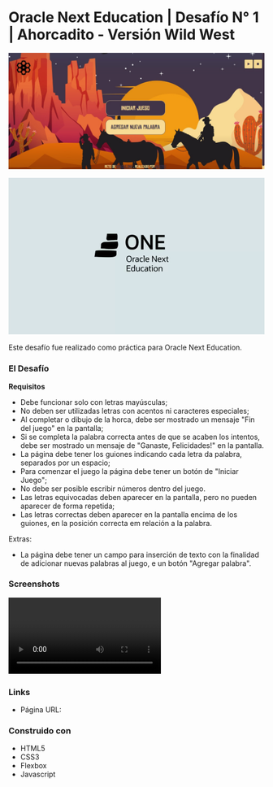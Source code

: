 # Oracle Next Education | Desafío N° 1 | Ahorcadito - Versión Wild West

![](img/screen/presentacion.jpg)

![](img/Oracle-ONE.webp)

Este desafío fue realizado como práctica para Oracle Next Education.

### El Desafío

 **Requisitos**
- Debe funcionar solo con letras mayúsculas;
- No deben ser utilizadas letras con acentos ni caracteres especiales;
- Al completar o dibujo de la horca, debe ser mostrado un mensaje "Fin del juego" en la pantalla;
- Si se completa la palabra correcta antes de que se acaben los intentos, debe ser mostrado un mensaje de "Ganaste, Felicidades!" en la pantalla.
- La página debe tener los guiones indicando cada letra da palabra, separados por un espacio;
- Para comenzar el juego la página debe tener un botón de "Iniciar Juego";
- No debe ser posible escribir números dentro del juego.
- Las letras equivocadas deben aparecer en la pantalla, pero no pueden aparecer de forma repetida;
- Las letras correctas deben aparecer en la pantalla encima de los guiones, en la posición correcta em relación a la palabra.

Extras:
- La página debe tener un campo para inserción de texto con la finalidad de adicionar nuevas palabras al juego, e un botón "Agregar palabra".



### Screenshots

![](img/screen/AHORCADITO.mp4)



### Links

- Página URL:


### Construido con

- HTML5
- CSS3
- Flexbox
- Javascript
